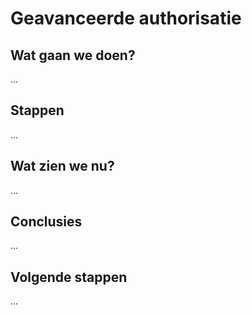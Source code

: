 # Geavanceerde authorisatie

## Wat gaan we doen?

...

## Stappen

...

## Wat zien we nu?

...

## Conclusies

...

## Volgende stappen

...
